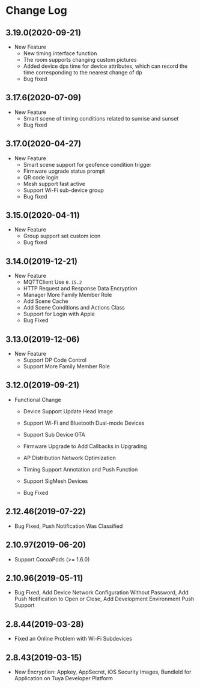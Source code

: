# Change Log

## 3.19.0(2020-09-21)

- New Feature
  - New timing interface function
  - The room supports changing custom pictures
  - Added device dps time for device attributes, which can record the time corresponding to the nearest change of dp
  - Bug fixed

## 3.17.6(2020-07-09)

- New Feature
  - Smart scene of timing conditions related to sunrise and sunset
  - Bug fixed

## 3.17.0(2020-04-27)

- New Feature
  - Smart scene support for geofence condition trigger
  - Firmware upgrade status prompt
  - QR code login
  - Mesh support fast active
  - Support Wi-Fi sub-device group
  - Bug fixed

## 3.15.0(2020-04-11)

- New Feature
  - Group support set custom icon
  - Bug fixed

## 3.14.0(2019-12-21)

- New Feature
  - MQTTClient Use `0.15.2`
  - HTTP Request and Response Data Encryption
  - Manager More Family Member Role
  - Add Scene Cache
  - Add Scene Conditions and Actions Class
  - Support for Login with Apple
  - Bug Fixed

## 3.13.0(2019-12-06)

- New Feature
  - Support DP Code Control
  - Support More Family Member Role

## 3.12.0(2019-09-21)

- Functional Change

  - Device Support Update Head Image
  - Support Wi-Fi and Bluetooth Dual-mode Devices

  - Support Sub Device OTA

  - Firmware Upgrade to Add Callbacks in Upgrading
  - AP Distribution Network Optimization
  - Timing Support Annotation and Push Function
  - Support SigMesh Devices
  - Bug Fixed

## 2.12.46(2019-07-22)

- Bug Fixed, Push Notification Was Classified

## 2.10.97(2019-06-20)

- Support  CocoaPods (>= 1.6.0)

## 2.10.96(2019-05-11)

- Bug Fixed, Add Device Network Configuration Without Password, Add Push Notification to Open or Close, Add Development Environment Push Support

## 2.8.44(2019-03-28)

- Fixed an Online Problem with Wi-Fi Subdevices

## 2.8.43(2019-03-15)

- New Encryption:  Appkey, AppSecret, iOS Security Images, BundleId for Application on Tuya Developer Platform